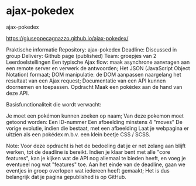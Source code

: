# ajax-pokedex
ajax-pokedex

https://giuseppecagnazzo.github.io/ajax-pokedex/

Praktische informatie
Repository: ajax-pokedex
Deadline: Discussed in group
Delivery: Github page (published)
Team: groepjes van 2
Leerdoelstellingen
Een typische Ajax flow: maak asynchrone aanvragen aan een remote server en verwerk de antwoorden;
Het JSON (JavaScript Object Notation) formaat;
DOM manipulatie: de DOM aanpassen naargelang het resultaat van een Ajax request;
Documentatie van een API kunnen doornemen en toepassen.
Opdracht
Maak een pokédex aan de hand van deze API.

Basisfunctionaliteit die wordt verwacht:

Je moet een pokémon kunnen zoeken op naam;
Van deze pokemon moet getoond worden:
Een ID-nummer
Een afbeelding
minstens 4 "moves"
De vorige evolutie, indien die bestaat, met een afbeelding
Laat je webpagina er uitzien als een pokédex m.b.v. een klein beetje CSS / SCSS.

Note: Voor deze opdracht is het de bedoeling dat je er net zolang aan blijft werken, tot de deadline is bereikt. Indien je klaar bent met alle "core features", kan je kijken wat de API nog allemaal te bieden heeft, en voeg je eventueel nog wat "features" toe. Aan het einde van de deadline, gaan we eventjes in groep overlopen wat iedereen heeft gemaakt; Het is dus belangrijk dat je pagina gepublished is op GitHub.
